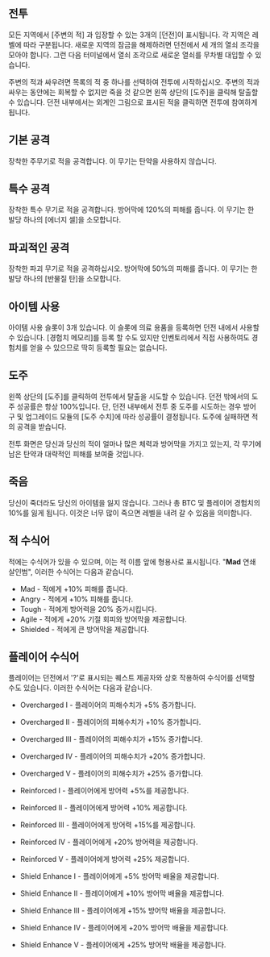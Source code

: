 ## 전투

모든 지역에서 [주변의 적] 과 입장할 수 있는 3개의 [던전]이 표시됩니다. 각 지역은 레벨에 따라 구분됩니다. 새로운 지역의 잠금을 해제하려면 던전에서 세 개의 열쇠 조각을 모아야 합니다. 그런 다음 터미널에서 열쇠 조각으로 새로운 열쇠를 무차별 대입할 수 있습니다.

주변의 적과 싸우려면 목록의 적 중 하나를 선택하여 전투에 시작하십시오. 주변의 적과 싸우는 동안에는 회복할 수 없지만 죽을 것 같으면 왼쪽 상단의 [도주]을 클릭해 탈출할 수 있습니다. 던전 내부에서는 외계인 그림으로 표시된 적을 클릭하면 전투에 참여하게 됩니다.

## 기본 공격

장착한 주무기로 적을 공격합니다. 이 무기는 탄약을 사용하지 않습니다.

## 특수 공격

장착한 특수 무기로 적을 공격합니다. 방어막에 120%의 피해를 줍니다. 이 무기는 한 발당 하나의 [에너지 셀]을 소모합니다.

## 파괴적인 공격

장착한 파괴 무기로 적을 공격하십시오. 방어막에 50%의 피해를 줍니다. 이 무기는 한 발당 하나의 [반물질 탄]을 소모합니다.

## 아이템 사용

아이템 사용 슬롯이 3개 있습니다. 이 슬롯에 의료 용품을 등록하면 던전 내에서 사용할 수 있습니다. [경험치 메모리]를 등록 할 수도 있지만 인벤토리에서 직접 사용하여도 경험치를 얻을 수 있으므로 딱히 등록할 필요는 없습니다.

## 도주

왼쪽 상단의 [도주]를 클릭하여 전투에서 탈출을 시도할 수 있습니다. 던전 밖에서의 도주 성공률은 항상 100%입니다. 단, 던전 내부에서 전투 중 도주를 시도하는 경우 방어구 및 업그레이드 모듈의 [도주 수치]에 따라 성공률이 결정됩니다. 도주에 실패하면 적의 공격을 받습니다.

전투 화면은 당신과 당신의 적이 얼마나 많은 체력과 방어막을 가지고 있는지, 각 무기에 남은 탄약과 대략적인 피해를 보여줄 것입니다.

## 죽음

당신이 죽더라도 당신의 아이템을 잃지 않습니다. 그러나 총 BTC 및 플레이어 경험치의 10%를 잃게 됩니다. 이것은 너무 많이 죽으면 레벨을 내려 갈 수 있음을 의미합니다.

## 적 수식어

적에는 수식어가 있을 수 있으며, 이는 적 이름 앞에 형용사로 표시됩니다. "**Mad** 연쇄 살인범", 이러한 수식어는 다음과 같습니다.

- Mad - 적에게 +10% 피해를 줍니다.
- Angry - 적에게 +10% 피해를 줍니다.
- Tough - 적에게 방어력을 20% 증가시킵니다.
- Agile - 적에게 +20% 기절 회피와 방어막을 제공합니다.
- Shielded - 적에게 큰 방어막을 제공합니다.

## 플레이어 수식어

플레이어는 던전에서 '?'로 표시되는 퀘스트 제공자와 상호 작용하여 수식어를 선택할 수도 있습니다. 이러한 수식어는 다음과 같습니다.

- Overcharged I - 플레이어의 피해수치가 +5% 증가합니다.
- Overcharged II - 플레이어의 피해수치가 +10% 증가합니다.
- Overcharged III - 플레이어의 피해수치가 +15% 증가합니다.
- Overcharged IV - 플레이어의 피해수치가 +20% 증가합니다.
- Overcharged V - 플레이어의 피해수치가 +25% 증가합니다.

- Reinforced I - 플레이어에게 방어력 +5%를 제공합니다.
- Reinforced II - 플레이어에게 방어력 +10% 제공합니다.
- Reinforced III - 플레이어에게 방어력 +15%를 제공합니다.
- Reinforced IV - 플레이어에게 +20% 방어력을 제공합니다.
- Reinforced V - 플레이어에게 방어력 +25% 제공합니다.

- Shield Enhance I - 플레이어에게 +5% 방어막 배율을 제공합니다.
- Shield Enhance II - 플레이어에게 +10% 방어막 배율을 제공합니다.
- Shield Enhance III - 플레이어에게 +15% 방어막 배율을 제공합니다.
- Shield Enhance IV - 플레이어에게 +20% 방어막 배율을 제공합니다.
- Shield Enhance V - 플레이어에게 +25% 방어막 배율을 제공합니다.
